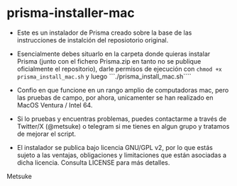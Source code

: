 # prisma-installer-mac

- Este es un instalador de Prisma creado sobre la base de las instrucciones de instalción del reposiotorio original.

- Esencialmente debes situarlo en la carpeta donde quieras instalar Prisma (junto con el fichero Prisma.zip en tanto no se publique oficialmente el repositorio), darle permisos de ejecución con ```chmod +x prisma_install_mac.sh``` y luego ```./prisma_install_mac.sh````

- Confio en que funcione en un rango amplio de computadoras mac, pero las pruebas de campo, por ahora, unicamenter se han realizado en MacOS Ventura / Intel 64.

- Si lo pruebas y encuentras problemas, puedes contactarme a través de Twitter/X (@metsuke) o telegram si me tienes en algun grupo y tratamos de mejorar el script.

- El instalador se publica bajo licencia GNU/GPL v2, por lo que estás sujeto a las ventajas, obligaciones y limitaciones que están asociadas a dicha licencia. Consulta LICENSE para más detalles.

Metsuke

